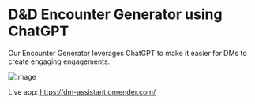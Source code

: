 # D&D Encounter Generator using ChatGPT

Our Encounter Generator leverages ChatGPT to make it easier for DMs to create engaging engagements.

![image](https://user-images.githubusercontent.com/14880397/232322349-afc83151-5de7-4c86-9011-ad418aaf1dd0.png)


Live app: https://dm-assistant.onrender.com/
